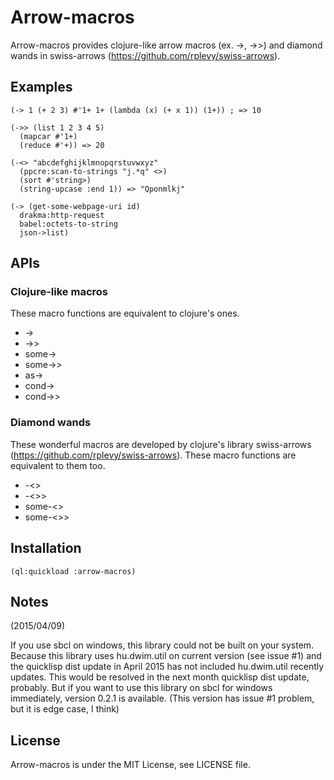 # Arrow-macros

Arrow-macros provides clojure-like arrow macros (ex. ->, ->>) and diamond wands in swiss-arrows (https://github.com/rplevy/swiss-arrows).

## Examples

```
(-> 1 (+ 2 3) #'1+ 1+ (lambda (x) (+ x 1)) (1+)) ; => 10
```

```
(->> (list 1 2 3 4 5)
  (mapcar #'1+)
  (reduce #'+)) => 20
```

```
(-<> "abcdefghijklmnopqrstuvwxyz"
  (ppcre:scan-to-strings "j.*q" <>)
  (sort #'string>)
  (string-upcase :end 1)) => "Qponmlkj"
```

```
(-> (get-some-webpage-uri id)
  drakma:http-request
  babel:octets-to-string
  json->list)
```

## APIs

### Clojure-like macros

These macro functions are equivalent to clojure's ones.

- ->
- ->>
- some->
- some->>
- as->
- cond->
- cond->>

### Diamond wands

These wonderful macros are developed by clojure's library swiss-arrows (https://github.com/rplevy/swiss-arrows).
These macro functions are equivalent to them too.

- -<>
- -<>>
- some-<>
- some-<>>

## Installation

```
(ql:quickload :arrow-macros)
```

## Notes

(2015/04/09)

If you use sbcl on windows, this library could not be built on your system.
Because this library uses hu.dwim.util on current version (see issue #1) and the quicklisp dist update in April 2015 has not included hu.dwim.util recently updates.
This would be resolved in the next month quicklisp dist update, probably.
But if you want to use this library on sbcl for windows immediately, version 0.2.1 is available. (This version has issue #1 problem, but it is edge case, I think)

## License

Arrow-macros is under the MIT License, see LICENSE file.
